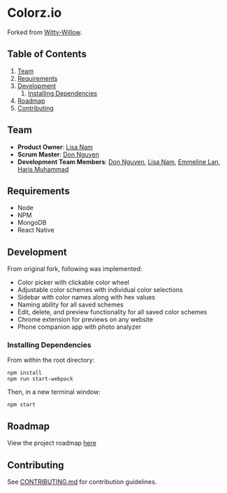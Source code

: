 # Colorz.io

Forked from [Witty-Willow](https://github.com/witty-willow/color-picker). 

## Table of Contents

1. [Team](#team)
1. [Requirements](#requirements)
1. [Development](#development)
    1. [Installing Dependencies](#installing-dependencies)
1. [Roadmap](#roadmap)
1. [Contributing](#contributing)

## Team

  - __Product Owner__: [Lisa Nam](https://github.com/lisanam)
  - __Scrum Master__: [Don Nguyen](https://github.com/nguyendkim)
  - __Development Team Members__: [Don Nguyen](https://github.com/nguyendkim), [Lisa Nam](https://github.com/lisanam), [Emmeline Lan](https://github.com/bloodymushroom), [Haris Muhammad](https://github.com/harismh)

## Requirements

- Node
- NPM
- MongoDB
- React Native

## Development

From original fork, following was implemented:

- Color picker with clickable color wheel
- Adjustable color schemes with individual color selections
- Sidebar with color names along with hex values
- Naming ability for all saved schemes
- Edit, delete, and preview functionality for all saved color schemes
- Chrome extension for previews on any website
- Phone companion app with photo analyzer

### Installing Dependencies

From within the root directory:

```
npm install
npm run start-webpack
```

Then, in a new terminal window: 

```
npm start
```

## Roadmap

View the project roadmap [here](LINK_TO_PROJECT_ISSUES)


## Contributing

See [CONTRIBUTING.md](./_CONTRIBUTING.md) for contribution guidelines.
